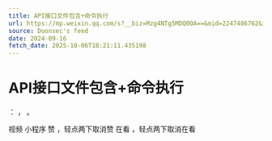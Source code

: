 ```yaml
---
title: API接口文件包含+命令执行
url: https://mp.weixin.qq.com/s?__biz=Mzg4NTg5MDQ0OA==&mid=2247486762&idx=1&sn=f6e65d0f82a5926b428ee57450f7f081
source: Doonsec's feed
date: 2024-09-16
fetch_date: 2025-10-06T18:21:11.435198
---
```


# API接口文件包含+命令执行

：
，
。

视频
小程序
赞
，轻点两下取消赞
在看
，轻点两下取消在看